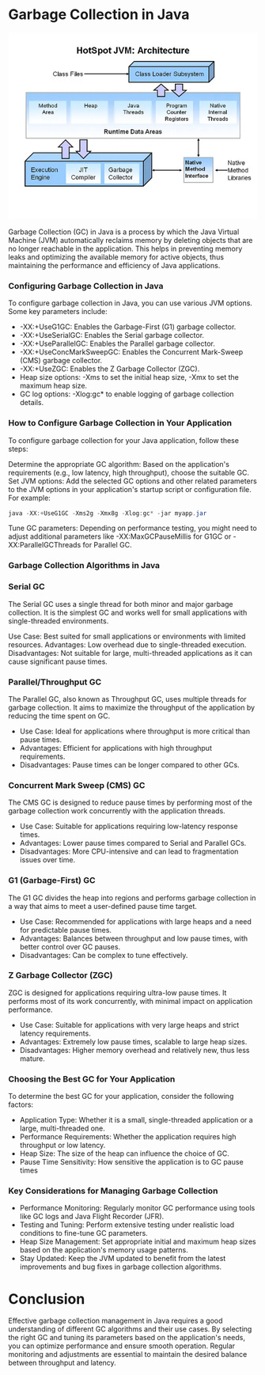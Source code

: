 # Garbage Collection in Java

![image](source/gc.jpeg)

Garbage Collection (GC) in Java is a process by which the Java Virtual Machine (JVM) automatically reclaims memory by deleting objects that are no longer reachable in the application. This helps in preventing memory leaks and optimizing the available memory for active objects, thus maintaining the performance and efficiency of Java applications.

### Configuring Garbage Collection in Java

To configure garbage collection in Java, you can use various JVM options. Some key parameters include:

* -XX:+UseG1GC: Enables the Garbage-First (G1) garbage collector.
* -XX:+UseSerialGC: Enables the Serial garbage collector.
* -XX:+UseParallelGC: Enables the Parallel garbage collector.
* -XX:+UseConcMarkSweepGC: Enables the Concurrent Mark-Sweep (CMS) garbage collector.
* -XX:+UseZGC: Enables the Z Garbage Collector (ZGC).
* Heap size options: -Xms to set the initial heap size, -Xmx to set the maximum heap size.
* GC log options: -Xlog:gc* to enable logging of garbage collection details.


### How to Configure Garbage Collection in Your Application

To configure garbage collection for your Java application, follow these steps:

Determine the appropriate GC algorithm: Based on the application's requirements (e.g., low latency, high throughput), choose the suitable GC.
Set JVM options: Add the selected GC options and other related parameters to the JVM options in your application's startup script or configuration file. For example:

```java
java -XX:+UseG1GC -Xms2g -Xmx8g -Xlog:gc* -jar myapp.jar
```

Tune GC parameters: Depending on performance testing, you might need to adjust additional parameters like -XX:MaxGCPauseMillis for G1GC or -XX:ParallelGCThreads for Parallel GC.

### Garbage Collection Algorithms in Java

### Serial GC
The Serial GC uses a single thread for both minor and major garbage collection. It is the simplest GC and works well for small applications with single-threaded environments.

Use Case: Best suited for small applications or environments with limited resources.
Advantages: Low overhead due to single-threaded execution.
Disadvantages: Not suitable for large, multi-threaded applications as it can cause significant pause times.

### Parallel/Throughput GC

The Parallel GC, also known as Throughput GC, uses multiple threads for garbage collection. It aims to maximize the throughput of the application by reducing the time spent on GC.

* Use Case: Ideal for applications where throughput is more critical than pause times.
* Advantages: Efficient for applications with high throughput requirements.
* Disadvantages: Pause times can be longer compared to other GCs.

### Concurrent Mark Sweep (CMS) GC

The CMS GC is designed to reduce pause times by performing most of the garbage collection work concurrently with the application threads.

* Use Case: Suitable for applications requiring low-latency response times.
* Advantages: Lower pause times compared to Serial and Parallel GCs.
* Disadvantages: More CPU-intensive and can lead to fragmentation issues over time.

### G1 (Garbage-First) GC

The G1 GC divides the heap into regions and performs garbage collection in a way that aims to meet a user-defined pause time target.

* Use Case: Recommended for applications with large heaps and a need for predictable pause times.
* Advantages: Balances between throughput and low pause times, with better control over GC pauses.
* Disadvantages: Can be complex to tune effectively.

### Z Garbage Collector (ZGC)

ZGC is designed for applications requiring ultra-low pause times. It performs most of its work concurrently, with minimal impact on application performance.

* Use Case: Suitable for applications with very large heaps and strict latency requirements.
* Advantages: Extremely low pause times, scalable to large heap sizes.
* Disadvantages: Higher memory overhead and relatively new, thus less mature.

### Choosing the Best GC for Your Application

To determine the best GC for your application, consider the following factors:

* Application Type: Whether it is a small, single-threaded application or a large, multi-threaded one.
* Performance Requirements: Whether the application requires high throughput or low latency.
* Heap Size: The size of the heap can influence the choice of GC.
* Pause Time Sensitivity: How sensitive the application is to GC pause times

### Key Considerations for Managing Garbage Collection

* Performance Monitoring: Regularly monitor GC performance using tools like GC logs and Java Flight Recorder (JFR).
* Testing and Tuning: Perform extensive testing under realistic load conditions to fine-tune GC parameters.
* Heap Size Management: Set appropriate initial and maximum heap sizes based on the application's memory usage patterns.
* Stay Updated: Keep the JVM updated to benefit from the latest improvements and bug fixes in garbage collection algorithms.

# Conclusion

Effective garbage collection management in Java requires a good understanding of different GC algorithms and their use cases. By selecting the right GC and tuning its parameters based on the application's needs, you can optimize performance and ensure smooth operation. Regular monitoring and adjustments are essential to maintain the desired balance between throughput and latency.



